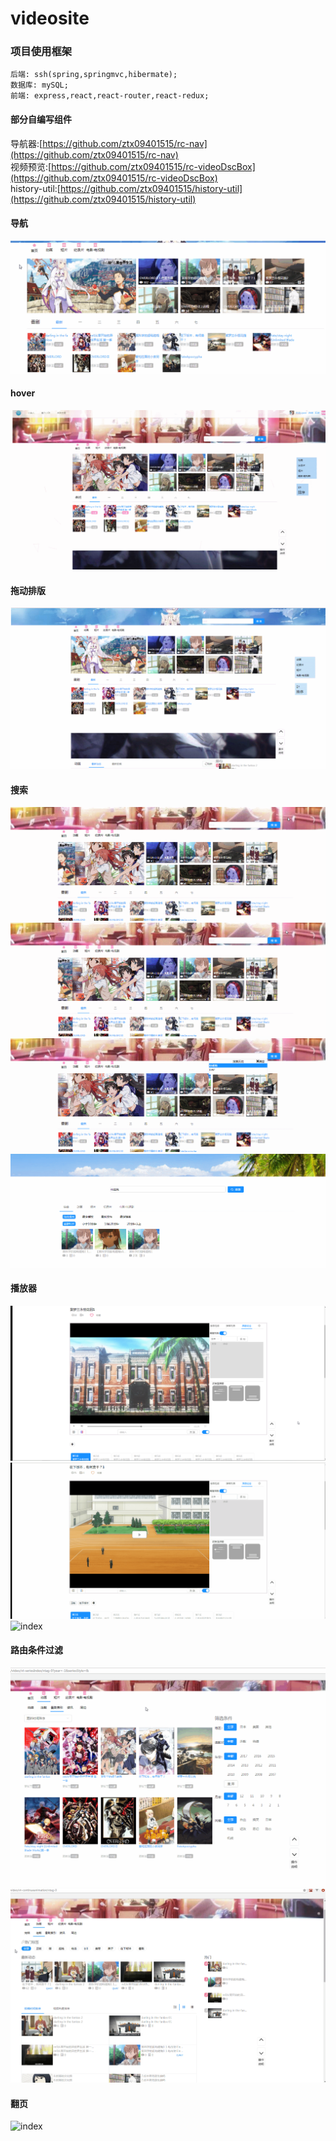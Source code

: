 # videosite
### 项目使用框架
    后端: ssh(spring,springmvc,hibermate);
    数据库: mySQL;
    前端: express,react,react-router,react-redux;
#### 部分自编写组件
导航器:[https://github.com/ztx09401515/rc-nav](https://github.com/ztx09401515/rc-nav)  
视频预览:[https://github.com/ztx09401515/rc-videoDscBox](https://github.com/ztx09401515/rc-videoDscBox)  
history-util:[https://github.com/ztx09401515/history-util](https://github.com/ztx09401515/history-util)  
#### 导航
![index](resource/image/demo/index-nav-carousel.gif)
#### hover
![index](resource/image/demo/index.gif)
#### 拖动排版
![index](resource/image/demo/index-drag-layer.gif)
#### 搜索
![index](resource/image/demo/search-bar.gif)
![index](resource/image/demo/search-bar-2.gif)
![index](resource/image/demo/search-bar-3.gif)
![index](resource/image/demo/searchpage.gif)
#### 播放器
![index](resource/image/demo/player.png)
![index](resource/image/demo/player-danmu.gif)
![index](resource/image/demo/player-danmu2.gif)
#### 路由条件过滤
![index](resource/image/demo/series-index-router.gif)
![index](resource/image/demo/videotype-router.gif)

#### 翻页
![index](resource/image/demo/book-flip-pagination.gif)


